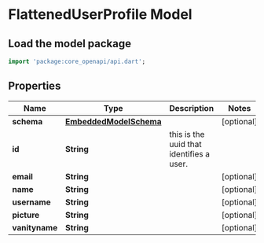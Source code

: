 # FlattenedUserProfile Model

## Load the model package
```dart
import 'package:core_openapi/api.dart';
```

## Properties
Name | Type | Description | Notes
------------ | ------------- | ------------- | -------------
**schema** | [**EmbeddedModelSchema**](EmbeddedModelSchema) |  | [optional] 
**id** | **String** | this is the uuid that identifies a user. | 
**email** | **String** |  | [optional] 
**name** | **String** |  | [optional] 
**username** | **String** |  | [optional] 
**picture** | **String** |  | [optional] 
**vanityname** | **String** |  | [optional] 




